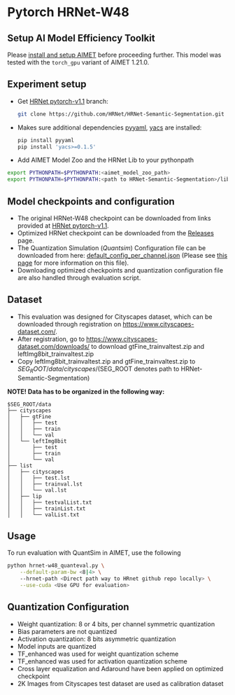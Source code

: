 # Pytorch HRNet-W48

## Setup AI Model Efficiency Toolkit
Please [install and setup AIMET](https://github.com/quic/aimet/blob/release-aimet-1.21/packaging/install.md) before proceeding further.
This model was tested with the `torch_gpu` variant of AIMET 1.21.0.

## Experiment setup
- Get [HRNet pytorch-v1.1](https://github.com/HRNet/HRNet-Semantic-Segmentation/blob/pytorch-v1.1) branch:
  ```bash
  git clone https://github.com/HRNet/HRNet-Semantic-Segmentation.git -b pytorch-v1.1
  ```
- Makes sure additional dependencies [pyyaml](https://pyyaml.org/), [yacs](https://github.com/rbgirshick/yacs) are installed: 
  ```bash
  pip install pyyaml
  pip install 'yacs>=0.1.5'
  ```
- Add AIMET Model Zoo and the HRNet Lib to your pythonpath
```bash
export PYTHONPATH=$PYTHONPATH:<aimet_model_zoo_path>
export PYTHONPATH=$PYTHONPATH:<path to HRNet-Semantic-Segmentation>/lib
```

## Model checkpoints and configuration
- The original HRNet-W48 checkpoint can be downloaded from links provided at [HRNet pytorch-v1.1](https://github.com/HRNet/HRNet-Semantic-Segmentation/blob/pytorch-v1.1).
- Optimized HRNet checkpoint can be downloaded from the [Releases](/../../releases) page.
- The Quantization Simulation (*Quantsim*) Configuration file can be downloaded from here: [default_config_per_channel.json](https://github.com/quic/aimet/blob/17bcc525d6188f177837bbb789ccf55a81f6a1b5/TrainingExtensions/common/src/python/aimet_common/quantsim_config/default_config_per_channel.json) (Please see [this page](https://quic.github.io/aimet-pages/releases/1.21.0/user_guide/quantization_configuration.html) for more information on this file).
- Downloading optimized checkpoints and quantization configuration file are also handled through evaluation script.

## Dataset
- This evaluation was designed for Cityscapes dataset, which can be downloaded through registration on https://www.cityscapes-dataset.com/.
- After registration, go to https://www.cityscapes-dataset.com/downloads/ to download gtFine_trainvaltest.zip and leftImg8bit_trainvaltest.zip
- Copy leftImg8bit_trainvaltest.zip and gtFine_trainvaltest.zip to $SEG_ROOT/data/cityscapes/ ($SEG_ROOT denotes path to HRNet-Semantic-Segmentation)

<strong> NOTE! Data has to be organized in the following way: </strong>

```
$SEG_ROOT/data
├── cityscapes
│   ├── gtFine
│   │   ├── test
│   │   ├── train
│   │   └── val
│   └── leftImg8bit
│       ├── test
│       ├── train
│       └── val
├── list
│   ├── cityscapes
│   │   ├── test.lst
│   │   ├── trainval.lst
│   │   └── val.lst
│   ├── lip
│   │   ├── testvalList.txt
│   │   ├── trainList.txt
│   │   └── valList.txt
```

## Usage
To run evaluation with QuantSim in AIMET, use the following
```bash
python hrnet-w48_quanteval.py \
	--default-param-bw <8|4> \
	--hrnet-path <Direct path way to HRnet github repo locally> \
	--use-cuda <Use GPU for evaluation>

```

## Quantization Configuration
- Weight quantization: 8 or 4 bits, per channel symmetric quantization
- Bias parameters are not quantized
- Activation quantization: 8 bits asymmetric quantization
- Model inputs are quantized
- TF_enhanced was used for weight quantization scheme
- TF_enhanced was used for activation quantization scheme
- Cross layer equalization and Adaround have been applied on optimized checkpoint
- 2K Images from Cityscapes test dataset are used as calibration dataset

